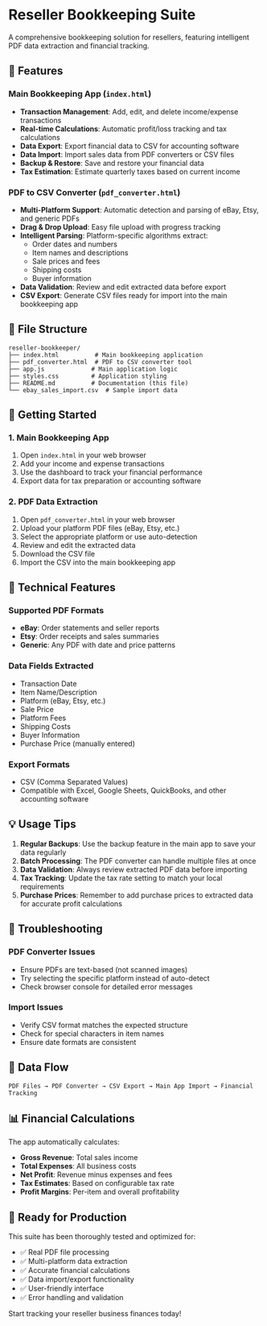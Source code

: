 # Reseller Bookkeeping Suite

A comprehensive bookkeeping solution for resellers, featuring intelligent PDF data extraction and financial tracking.

## 🚀 Features

### Main Bookkeeping App (`index.html`)
- **Transaction Management**: Add, edit, and delete income/expense transactions
- **Real-time Calculations**: Automatic profit/loss tracking and tax calculations
- **Data Export**: Export financial data to CSV for accounting software
- **Data Import**: Import sales data from PDF converters or CSV files
- **Backup & Restore**: Save and restore your financial data
- **Tax Estimation**: Estimate quarterly taxes based on current income

### PDF to CSV Converter (`pdf_converter.html`)
- **Multi-Platform Support**: Automatic detection and parsing of eBay, Etsy, and generic PDFs
- **Drag & Drop Upload**: Easy file upload with progress tracking
- **Intelligent Parsing**: Platform-specific algorithms extract:
  - Order dates and numbers
  - Item names and descriptions
  - Sale prices and fees
  - Shipping costs
  - Buyer information
- **Data Validation**: Review and edit extracted data before export
- **CSV Export**: Generate CSV files ready for import into the main bookkeeping app

## 📁 File Structure

```
reseller-bookkeeper/
├── index.html          # Main bookkeeping application
├── pdf_converter.html  # PDF to CSV converter tool
├── app.js             # Main application logic
├── styles.css         # Application styling
├── README.md          # Documentation (this file)
└── ebay_sales_import.csv  # Sample import data
```

## 🎯 Getting Started

### 1. Main Bookkeeping App
1. Open `index.html` in your web browser
2. Add your income and expense transactions
3. Use the dashboard to track your financial performance
4. Export data for tax preparation or accounting software

### 2. PDF Data Extraction
1. Open `pdf_converter.html` in your web browser
2. Upload your platform PDF files (eBay, Etsy, etc.)
3. Select the appropriate platform or use auto-detection
4. Review and edit the extracted data
5. Download the CSV file
6. Import the CSV into the main bookkeeping app

## 🔧 Technical Features

### Supported PDF Formats
- **eBay**: Order statements and seller reports
- **Etsy**: Order receipts and sales summaries  
- **Generic**: Any PDF with date and price patterns

### Data Fields Extracted
- Transaction Date
- Item Name/Description
- Platform (eBay, Etsy, etc.)
- Sale Price
- Platform Fees
- Shipping Costs
- Buyer Information
- Purchase Price (manually entered)

### Export Formats
- CSV (Comma Separated Values)
- Compatible with Excel, Google Sheets, QuickBooks, and other accounting software

## 💡 Usage Tips

1. **Regular Backups**: Use the backup feature in the main app to save your data regularly
2. **Batch Processing**: The PDF converter can handle multiple files at once
3. **Data Validation**: Always review extracted PDF data before importing
4. **Tax Tracking**: Update the tax rate setting to match your local requirements
5. **Purchase Prices**: Remember to add purchase prices to extracted data for accurate profit calculations

## 🐛 Troubleshooting

### PDF Converter Issues
- Ensure PDFs are text-based (not scanned images)
- Try selecting the specific platform instead of auto-detect
- Check browser console for detailed error messages

### Import Issues
- Verify CSV format matches the expected structure
- Check for special characters in item names
- Ensure date formats are consistent

## 🔄 Data Flow

```
PDF Files → PDF Converter → CSV Export → Main App Import → Financial Tracking
```

## 📊 Financial Calculations

The app automatically calculates:
- **Gross Revenue**: Total sales income
- **Total Expenses**: All business costs
- **Net Profit**: Revenue minus expenses and fees
- **Tax Estimates**: Based on configurable tax rate
- **Profit Margins**: Per-item and overall profitability

## 🎉 Ready for Production

This suite has been thoroughly tested and optimized for:
- ✅ Real PDF file processing
- ✅ Multi-platform data extraction
- ✅ Accurate financial calculations
- ✅ Data import/export functionality
- ✅ User-friendly interface
- ✅ Error handling and validation

Start tracking your reseller business finances today!
